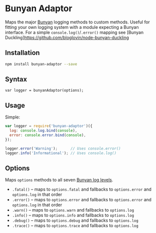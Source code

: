 # Bunyan Adaptor

Maps the major [Bunyan](https://github.com/trentm/node-bunyan) logging methods to custom methods. Useful for fitting your own logging system with a module expecting a Bunyan interface. For a simple `console.log()`/`.error()` mapping see [Bunyan Duckling]https://github.com/bloglovin/node-bunyan-duckling

## Installation

```bash
npm install bunyan-adaptor --save
```

## Syntax

`var logger = bunyanAdaptor(options);`

## Usage

Simple:

```javascript
var logger = require('bunyan-adaptor')({
  log: console.log.bind(console),
  error: console.error.bind(console),
});

logger.error('Warning');      // Uses console.error()
logger.info('Informational'); // Uses console.log()
```

## Options

Maps `options` methods to all seven [Bunyan log levels](https://github.com/trentm/node-bunyan#levels).

* `.fatal()` – maps to `options.fatal` and fallbacks to `options.error` and `options.log` in that order
* `.error()` – maps to `options.error` and fallbacks to `options.error` and `options.log` in that order
* `.warn()` – maps to `options.warn` and fallbacks to `options.log`
* `.info()` – maps to `options.info` and fallbacks to `options.log`
* `.debug()` – maps to `options.debug` and fallbacks to `options.log`
* `.trace()` – maps to `options.trace` and fallbacks to `options.log`
